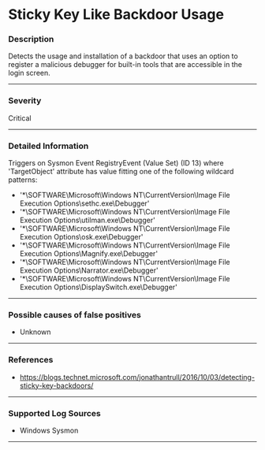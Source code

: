 # Sticky Key Like Backdoor Usage
### Description

Detects the usage and installation of a backdoor that uses an option to register a malicious debugger for built-in tools that are accessible in the login screen.

-------------------
### Severity

Critical

-------------------

### Detailed Information

Triggers on Sysmon Event RegistryEvent (Value Set) (ID 13) where 'TargetObject' attribute has value fitting one of the following wildcard patterns:
  - '*\SOFTWARE\Microsoft\Windows NT\CurrentVersion\Image File Execution Options\sethc.exe\Debugger'
  - '*\SOFTWARE\Microsoft\Windows NT\CurrentVersion\Image File Execution Options\utilman.exe\Debugger'
  - '*\SOFTWARE\Microsoft\Windows NT\CurrentVersion\Image File Execution Options\osk.exe\Debugger'
  - '*\SOFTWARE\Microsoft\Windows NT\CurrentVersion\Image File Execution Options\Magnify.exe\Debugger'
  - '*\SOFTWARE\Microsoft\Windows NT\CurrentVersion\Image File Execution Options\Narrator.exe\Debugger'
  - '*\SOFTWARE\Microsoft\Windows NT\CurrentVersion\Image File Execution Options\DisplaySwitch.exe\Debugger'

-------------------

### Possible causes of false positives

- Unknown

-------------------
### References

- https://blogs.technet.microsoft.com/jonathantrull/2016/10/03/detecting-sticky-key-backdoors/

-------------------
### Supported Log Sources

- Windows Sysmon

-------------------
